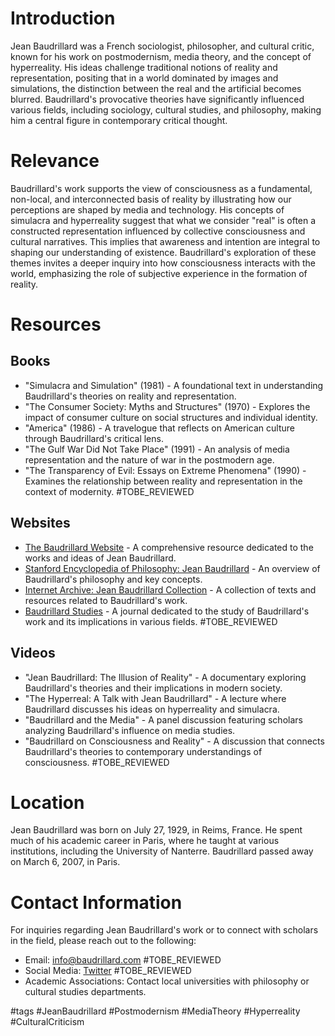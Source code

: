 # Introduction
Jean Baudrillard was a French sociologist, philosopher, and cultural critic, known for his work on postmodernism, media theory, and the concept of hyperreality. His ideas challenge traditional notions of reality and representation, positing that in a world dominated by images and simulations, the distinction between the real and the artificial becomes blurred. Baudrillard's provocative theories have significantly influenced various fields, including sociology, cultural studies, and philosophy, making him a central figure in contemporary critical thought.

# Relevance
Baudrillard's work supports the view of consciousness as a fundamental, non-local, and interconnected basis of reality by illustrating how our perceptions are shaped by media and technology. His concepts of simulacra and hyperreality suggest that what we consider "real" is often a constructed representation influenced by collective consciousness and cultural narratives. This implies that awareness and intention are integral to shaping our understanding of existence. Baudrillard's exploration of these themes invites a deeper inquiry into how consciousness interacts with the world, emphasizing the role of subjective experience in the formation of reality.

# Resources

## Books
- "Simulacra and Simulation" (1981) - A foundational text in understanding Baudrillard's theories on reality and representation.
- "The Consumer Society: Myths and Structures" (1970) - Explores the impact of consumer culture on social structures and individual identity.
- "America" (1986) - A travelogue that reflects on American culture through Baudrillard's critical lens.
- "The Gulf War Did Not Take Place" (1991) - An analysis of media representation and the nature of war in the postmodern age.
- "The Transparency of Evil: Essays on Extreme Phenomena" (1990) - Examines the relationship between reality and representation in the context of modernity. #TOBE_REVIEWED

## Websites
- [The Baudrillard Website](http://www.baudrillard.com) - A comprehensive resource dedicated to the works and ideas of Jean Baudrillard.
- [Stanford Encyclopedia of Philosophy: Jean Baudrillard](https://plato.stanford.edu/entries/baudrillard/) - An overview of Baudrillard's philosophy and key concepts.
- [Internet Archive: Jean Baudrillard Collection](https://archive.org/details/baudrillard) - A collection of texts and resources related to Baudrillard's work.
- [Baudrillard Studies](http://www.baudrillard-studies.ca) - A journal dedicated to the study of Baudrillard's work and its implications in various fields. #TOBE_REVIEWED

## Videos
- "Jean Baudrillard: The Illusion of Reality" - A documentary exploring Baudrillard's theories and their implications in modern society.
- "The Hyperreal: A Talk with Jean Baudrillard" - A lecture where Baudrillard discusses his ideas on hyperreality and simulacra.
- "Baudrillard and the Media" - A panel discussion featuring scholars analyzing Baudrillard's influence on media studies.
- "Baudrillard on Consciousness and Reality" - A discussion that connects Baudrillard's theories to contemporary understandings of consciousness. #TOBE_REVIEWED

# Location
Jean Baudrillard was born on July 27, 1929, in Reims, France. He spent much of his academic career in Paris, where he taught at various institutions, including the University of Nanterre. Baudrillard passed away on March 6, 2007, in Paris.

# Contact Information
For inquiries regarding Jean Baudrillard's work or to connect with scholars in the field, please reach out to the following:

- Email: info@baudrillard.com #TOBE_REVIEWED
- Social Media: [Twitter](https://twitter.com/baudrillard) #TOBE_REVIEWED
- Academic Associations: Contact local universities with philosophy or cultural studies departments.

#tags 
#JeanBaudrillard #Postmodernism #MediaTheory #Hyperreality #CulturalCriticism
